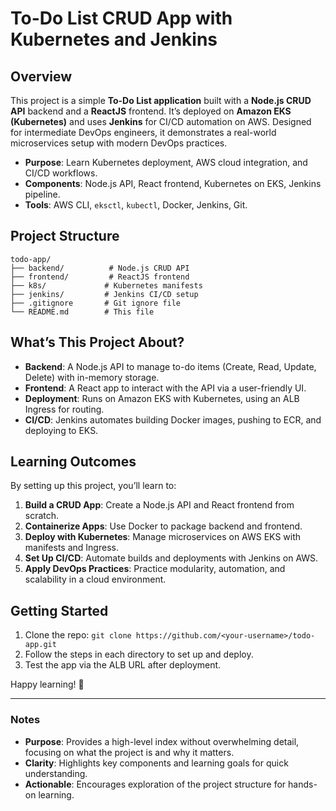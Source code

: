 # To-Do List CRUD App with Kubernetes and Jenkins

## Overview
This project is a simple **To-Do List application** built with a **Node.js CRUD API** backend and a **ReactJS** frontend. It’s deployed on **Amazon EKS (Kubernetes)** and uses **Jenkins** for CI/CD automation on AWS. Designed for intermediate DevOps engineers, it demonstrates a real-world microservices setup with modern DevOps practices.

- **Purpose**: Learn Kubernetes deployment, AWS cloud integration, and CI/CD workflows.
- **Components**: Node.js API, React frontend, Kubernetes on EKS, Jenkins pipeline.
- **Tools**: AWS CLI, `eksctl`, `kubectl`, Docker, Jenkins, Git.

## Project Structure
```
todo-app/
├── backend/          # Node.js CRUD API
├── frontend/         # ReactJS frontend
├── k8s/             # Kubernetes manifests
├── jenkins/         # Jenkins CI/CD setup
├── .gitignore       # Git ignore file
└── README.md        # This file
```

## What’s This Project About?
- **Backend**: A Node.js API to manage to-do items (Create, Read, Update, Delete) with in-memory storage.
- **Frontend**: A React app to interact with the API via a user-friendly UI.
- **Deployment**: Runs on Amazon EKS with Kubernetes, using an ALB Ingress for routing.
- **CI/CD**: Jenkins automates building Docker images, pushing to ECR, and deploying to EKS.

## Learning Outcomes
By setting up this project, you’ll learn to:
1. **Build a CRUD App**: Create a Node.js API and React frontend from scratch.
2. **Containerize Apps**: Use Docker to package backend and frontend.
3. **Deploy with Kubernetes**: Manage microservices on AWS EKS with manifests and Ingress.
4. **Set Up CI/CD**: Automate builds and deployments with Jenkins on AWS.
5. **Apply DevOps Practices**: Practice modularity, automation, and scalability in a cloud environment.

## Getting Started
1. Clone the repo: `git clone https://github.com/<your-username>/todo-app.git`
2. Follow the steps in each directory to set up and deploy.
3. Test the app via the ALB URL after deployment.

Happy learning! 🚀


---

### Notes
- **Purpose**: Provides a high-level index without overwhelming detail, focusing on what the project is and why it matters.
- **Clarity**: Highlights key components and learning goals for quick understanding.
- **Actionable**: Encourages exploration of the project structure for hands-on learning.
